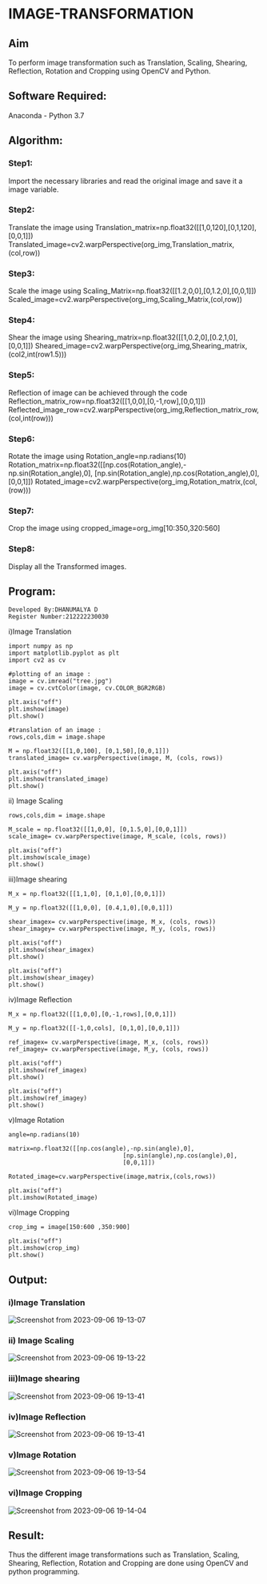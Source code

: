 # IMAGE-TRANSFORMATION

## Aim

To perform image transformation such as Translation, Scaling, Shearing, Reflection, Rotation and Cropping using OpenCV and Python.

## Software Required:

Anaconda - Python 3.7

## Algorithm:

### Step1:

Import the necessary libraries and read the original image and save it a image variable.

### Step2:

Translate the image using Translation_matrix=np.float32([[1,0,120],[0,1,120],[0,0,1]]) Translated_image=cv2.warpPerspective(org_img,Translation_matrix,(col,row))


### Step3:

Scale the image using Scaling_Matrix=np.float32([[1.2,0,0],[0,1.2,0],[0,0,1]]) Scaled_image=cv2.warpPerspective(org_img,Scaling_Matrix,(col,row))

### Step4:

Shear the image using Shearing_matrix=np.float32([[1,0.2,0],[0.2,1,0],[0,0,1]]) Sheared_image=cv2.warpPerspective(org_img,Shearing_matrix,(col2,int(row1.5)))

### Step5:

Reflection of image can be achieved through the code Reflection_matrix_row=np.float32([[1,0,0],[0,-1,row],[0,0,1]]) Reflected_image_row=cv2.warpPerspective(org_img,Reflection_matrix_row,(col,int(row)))

### Step6:

Rotate the image using Rotation_angle=np.radians(10) Rotation_matrix=np.float32([[np.cos(Rotation_angle),-np.sin(Rotation_angle),0], [np.sin(Rotation_angle),np.cos(Rotation_angle),0], [0,0,1]]) Rotated_image=cv2.warpPerspective(org_img,Rotation_matrix,(col,(row)))

### Step7:

Crop the image using cropped_image=org_img[10:350,320:560]

### Step8:

Display all the Transformed images.

## Program:
```
Developed By:DHANUMALYA D
Register Number:212222230030
```
i)Image Translation
```
import numpy as np
import matplotlib.pyplot as plt 
import cv2 as cv
```
```
#plotting of an image :
image = cv.imread("tree.jpg")
image = cv.cvtColor(image, cv.COLOR_BGR2RGB)

plt.axis("off")
plt.imshow(image)
plt.show()

#translation of an image :
rows,cols,dim = image.shape

M = np.float32([[1,0,100], [0,1,50],[0,0,1]])
translated_image= cv.warpPerspective(image, M, (cols, rows))

plt.axis("off")
plt.imshow(translated_image)
plt.show()
```

ii) Image Scaling
```
rows,cols,dim = image.shape

M_scale = np.float32([[1,0,0], [0,1.5,0],[0,0,1]])
scale_image= cv.warpPerspective(image, M_scale, (cols, rows))

plt.axis("off")
plt.imshow(scale_image)
plt.show()
```

iii)Image shearing
```
M_x = np.float32([[1,1,0], [0,1,0],[0,0,1]])

M_y = np.float32([[1,0,0], [0.4,1,0],[0,0,1]])

shear_imagex= cv.warpPerspective(image, M_x, (cols, rows))
shear_imagey= cv.warpPerspective(image, M_y, (cols, rows))

plt.axis("off")
plt.imshow(shear_imagex)
plt.show()

plt.axis("off")
plt.imshow(shear_imagey)
plt.show()
```
iv)Image Reflection
```
M_x = np.float32([[1,0,0],[0,-1,rows],[0,0,1]])

M_y = np.float32([[-1,0,cols], [0,1,0],[0,0,1]])

ref_imagex= cv.warpPerspective(image, M_x, (cols, rows))
ref_imagey= cv.warpPerspective(image, M_y, (cols, rows))

plt.axis("off")
plt.imshow(ref_imagex)
plt.show()

plt.axis("off")
plt.imshow(ref_imagey)
plt.show()
```
v)Image Rotation
```
angle=np.radians(10)

matrix=np.float32([[np.cos(angle),-np.sin(angle),0],
                                [np.sin(angle),np.cos(angle),0],
                                [0,0,1]])

Rotated_image=cv.warpPerspective(image,matrix,(cols,rows))

plt.axis("off")
plt.imshow(Rotated_image)
```
vi)Image Cropping

```
crop_img = image[150:600 ,350:900]

plt.axis("off")
plt.imshow(crop_img)
plt.show()

```
## Output:
### i)Image Translation
![Screenshot from 2023-09-06 19-13-07](https://github.com/Dhanudhanaraj/IMAGETRANSFORMATION/assets/119218812/6ece8d91-357d-44ea-b2d1-b89efeabb820)


### ii) Image Scaling
![Screenshot from 2023-09-06 19-13-22](https://github.com/Dhanudhanaraj/IMAGETRANSFORMATION/assets/119218812/c4120491-e823-49f6-9d60-e47aeeebf897)


### iii)Image shearing
![Screenshot from 2023-09-06 19-13-41](https://github.com/Dhanudhanaraj/IMAGETRANSFORMATION/assets/119218812/79252871-7a6f-40f7-83b3-b1b5d159eec2)


### iv)Image Reflection

![Screenshot from 2023-09-06 19-13-41](https://github.com/Dhanudhanaraj/IMAGETRANSFORMATION/assets/119218812/6697c3af-709a-43b6-95c4-8c4df0940c49)



### v)Image Rotation

![Screenshot from 2023-09-06 19-13-54](https://github.com/Dhanudhanaraj/IMAGETRANSFORMATION/assets/119218812/c9284965-c006-42c0-9e7c-8e7d3e196b0e)


### vi)Image Cropping

![Screenshot from 2023-09-06 19-14-04](https://github.com/Dhanudhanaraj/IMAGETRANSFORMATION/assets/119218812/dbb74e2d-fd6f-49f0-bd4e-32fefc68823e)



## Result: 

Thus the different image transformations such as Translation, Scaling, Shearing, Reflection, Rotation and Cropping are done using OpenCV and python programming.
